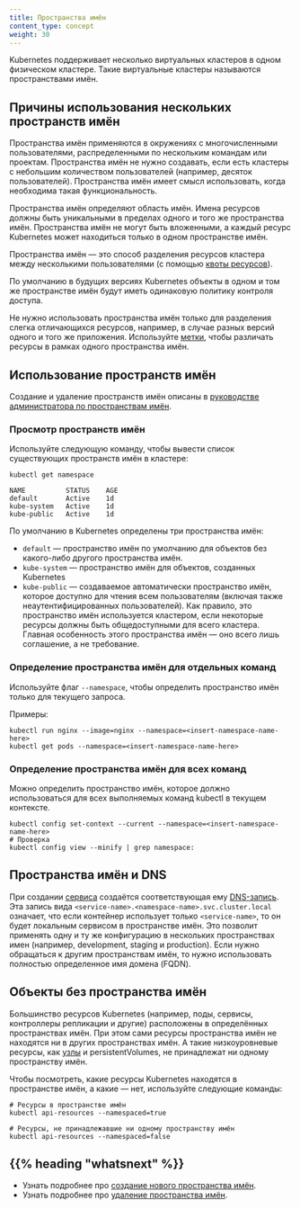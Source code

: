 ```yaml
---
title: Пространства имён
content_type: concept
weight: 30
---
```


<!-- overview -->

Kubernetes поддерживает несколько виртуальных кластеров в одном физическом кластере. Такие виртуальные кластеры называются пространствами имён.



<!-- body -->

## Причины использования нескольких пространств имён

Пространства имён применяются в окружениях с многочисленными пользователями, распределенными по нескольким командам или проектам. Пространства имён не нужно создавать, если есть кластеры с небольшим количеством пользователей (например, десяток пользователей). Пространства имён имеет смысл использовать, когда необходима такая функциональность.

Пространства имён определяют область имён. Имена ресурсов должны быть уникальными в пределах одного и того же пространства имён. Пространства имён не могут быть вложенными, а каждый ресурс Kubernetes может находиться только в одном пространстве имён.

Пространства имён — это способ разделения ресурсов кластера между несколькими пользователями (с помощью [квоты ресурсов](/docs/concepts/policy/resource-quotas/)).

По умолчанию в будущих версиях Kubernetes объекты в одном и том же пространстве имён будут иметь одинаковую политику контроля доступа.

Не нужно использовать пространства имён только для разделения слегка отличающихся ресурсов, например, в случае разных версий одного и того же приложения. Используйте [метки](/ru/docs/concepts/overview/working-with-objects/labels/), чтобы различать ресурсы в рамках одного пространства имён.

## Использование пространств имён

Создание и удаление пространств имён описаны в [руководстве администратора по пространствам имён](/docs/admin/namespaces).

### Просмотр пространств имён

Используйте следующую команду, чтобы вывести список существующих пространств имён в кластере:

```shell
kubectl get namespace
```
```
NAME          STATUS    AGE
default       Active    1d
kube-system   Active    1d
kube-public   Active    1d
```

По умолчанию в Kubernetes определены три пространства имён:

   * `default` — пространство имён по умолчанию для объектов без какого-либо другого пространства имён.
   * `kube-system` — пространство имён для объектов, созданных Kubernetes
   * `kube-public` — создаваемое автоматически пространство имён, которое доступно для чтения всем пользователям (включая также неаутентифицированных пользователей). Как правило, это пространство имён используется кластером, если некоторые ресурсы должны быть общедоступными для всего кластера. Главная особенность этого пространства имён — оно всего лишь соглашение, а не требование.

### Определение пространства имён для отдельных команд

Используйте флаг `--namespace`, чтобы определить пространство имён только для текущего запроса.

Примеры:

```shell
kubectl run nginx --image=nginx --namespace=<insert-namespace-name-here>
kubectl get pods --namespace=<insert-namespace-name-here>
```

### Определение пространства имён для всех команд

Можно определить пространство имён, которое должно использоваться для всех выполняемых команд kubectl в текущем контексте.

```shell
kubectl config set-context --current --namespace=<insert-namespace-name-here>
# Проверка
kubectl config view --minify | grep namespace:
```

## Пространства имён и DNS

При создании [сервиса](/docs/user-guide/services) создаётся соответствующая ему [DNS-запись](/docs/concepts/services-networking/dns-pod-service/).
Эта запись вида `<service-name>.<namespace-name>.svc.cluster.local` означает, что если контейнер использует только `<service-name>`, то он будет локальным сервисом в пространстве имён. Это позволит применять одну и ту же конфигурацию в нескольких пространствах имен (например, development, staging и production). Если нужно обращаться к другим пространствам имён, то нужно использовать полностью определенное имя домена (FQDN).

## Объекты без пространства имён

Большинство ресурсов Kubernetes (например, поды, сервисы, контроллеры репликации и другие) расположены в определённых пространствах имён. При этом сами ресурсы пространства имён не находятся ни в других пространствах имён. А такие низкоуровневые ресурсы, как [узлы](/docs/admin/node) и persistentVolumes, не принадлежат ни одному пространству имён.

Чтобы посмотреть, какие ресурсы Kubernetes находятся в пространстве имён, а какие — нет, используйте следующие команды:

```shell
# Ресурсы в пространстве имён
kubectl api-resources --namespaced=true

# Ресурсы, не принадлежавшие ни одному пространству имён
kubectl api-resources --namespaced=false
```



## {{% heading "whatsnext" %}}

* Узнать подробнее про [создание нового пространства имён](/docs/tasks/administer-cluster/namespaces/#creating-a-new-namespace).
* Узнать подробнее про [удаление пространства имён](/docs/tasks/administer-cluster/namespaces/#deleting-a-namespace).


